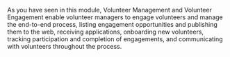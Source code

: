 As you have seen in this module, Volunteer Management and Volunteer Engagement enable volunteer managers to engage volunteers and manage the end-to-end process, listing engagement opportunities and publishing them to the web, receiving applications, onboarding new volunteers, tracking participation and completion of engagements, and communicating with volunteers throughout the process.

